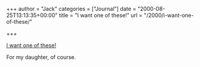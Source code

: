 +++
author = "Jack"
categories = ["Journal"]
date = "2000-08-25T13:13:35+00:00"
title = "I want one of these!"
url = "/2000/i-want-one-of-these/"

+++

[I want one of these!][1]

For my daughter, of course.

 [1]: http://www.amazon.com/exec/obidos/tg/stores/detail/glance/-/toys/B00004W1B8/002-6936871-5779228